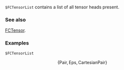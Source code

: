 `$FCTensorList` contains a list of all tensor heads present.

### See also

[FCTensor](FCTensor).

### Examples

```mathematica
$FCTensorList
```

$$\{\text{Pair},\text{Eps},\text{CartesianPair}\}$$